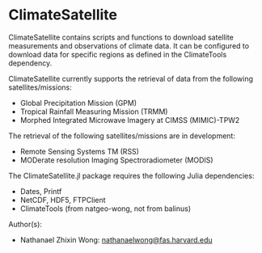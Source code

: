 # ClimateSatellite

ClimateSatellite contains scripts and functions to download satellite
measurements and observations of climate data.  It can be configured to download
data for specific regions as defined in the ClimateTools dependency.

ClimateSatellite currently supports the retrieval of data from the following
satellites/missions:
* Global Precipitation Mission (GPM)
* Tropical Rainfall Measuring Mission (TRMM)
* Morphed Integrated Microwave Imagery at CIMSS (MIMIC)-TPW2

The retrieval of the following satellites/missions are in development:
* Remote Sensing Systems TM (RSS)
* MODerate resolution Imaging Spectroradiometer (MODIS)

The ClimateSatellite.jl package requires the following Julia dependencies:
* Dates, Printf
* NetCDF, HDF5, FTPClient
* ClimateTools (from natgeo-wong, not from balinus)

Author(s):
* Nathanael Zhixin Wong: nathanaelwong@fas.harvard.edu
